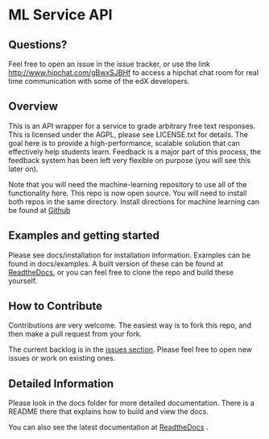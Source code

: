 ML Service API
====================

Questions?
---------------------
Feel free to open an issue in the issue tracker, or use the link http://www.hipchat.com/gBwxSJBHf to access a hipchat chat room for real time
communication with some of the edX developers.

Overview
---------------------
This is an API wrapper for a service to grade arbitrary free text responses.
This is licensed under the AGPL, please see LICENSE.txt for details.
The goal here is to provide a high-performance, scalable solution that can effectively help students learn.
Feedback is a major part of this process, the feedback system has been left very flexible on purpose (you will see this later on).

Note that you will need the machine-learning repository to use all of the functionality here.  This repo is now open source.  You will need to install both repos in the same directory.  Install directions for machine learning can be found at [Github](https://github.com/edx/machine-learning)

Examples and getting started
-----------------------
Please see docs/installation for installation information.  Examples can be found in docs/examples.  A built version of these can be found at [ReadtheDocs](http://ml-api.readthedocs.org/en/latest/), or you can feel free to clone the repo and build these yourself.

How to Contribute
-----------------------
Contributions are very welcome.  The easiest way is to fork this repo, and then make a pull request from your fork.

The current backlog is in the [issues section](http://github.com/edx/ml-service-api/issues?labels=&page=1&state=open).
Please feel free to open new issues or work on existing ones.

Detailed Information
-------------------------
Please look in the docs folder for more detailed documentation.  There is a README there that explains how to build
and view the docs.

You can also see the latest documentation at [ReadtheDocs](http://ml-api.readthedocs.org/en/latest/) .
